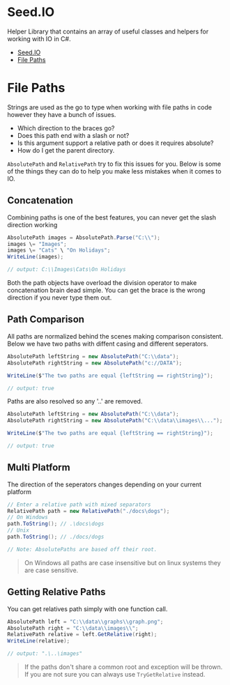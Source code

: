# Seed.IO
Helper Library that contains an array of useful classes and helpers for working with IO in C#.

- [Seed.IO](#seedio)
- [File Paths](#file-paths)


# File Paths
Strings are used as the go to type when working with file paths in code however they have a bunch of issues. 
* Which direction to the braces go?
* Does this path end with a slash or not?
* Is this argument support a relative path or does it requires absolute?
* How do I get the parent directory.

`AbsolutePath` and `RelativePath` try to fix this issues for you. Below is some of the things they can do to help you make less mistakes when it comes to IO.

## Concatenation
Combining paths is one of the best features, you can never get the slash direction working
``` csharp
AbsolutePath images = AbsolutePath.Parse("C:\\");
images \= "Images";
images \= "Cats" \ "On Holidays";
WriteLine(images);

// output: C:\\Images\Cats\On Holidays
```
Both the path objects have overload the division operator to make concatenation brain dead simple. You can get the brace is the wrong direction if you never type them out. 
## Path Comparison
All paths are normalized behind the scenes making comparison consistent. Below we have two paths with diffent casing and different seperators. 

```csharp
AbsolutePath leftString = new AbsolutePath("C:\\data");
AbsolutePath rightString = new AbsolutePath("c://DATA");

WriteLine($"The two paths are equal {leftString == rightString}");

// output: true
```
Paths are also resolved so any '..' are removed.

```csharp
AbsolutePath leftString = new AbsolutePath("C:\\data");
AbsolutePath rightString = new AbsolutePath("C:\\data\\images\\...");

WriteLine($"The two paths are equal {leftString == rightString}");

// output: true
```

## Multi Platform 
The direction of the seperators changes depending on your current platform 

``` csharp
// Enter a relative path with mixed separators
RelativePath path = new RelativePath("./docs\dogs");
// On Windows
path.ToString(); // .\docs\dogs
// Unix
path.ToString(); // ./docs/dogs 

// Note: AbsolutePaths are based off their root. 
```
> On Windows all paths are case insensitive but on linux systems they are case sensitive.


## Getting Relative Paths
You can get relatives path simply with one function call. 
```csharp
AbsolutePath left = "C:\\data\\graphs\\graph.png";
AbsolutePath right = "C:\\data\\images\\";
RelativePath relative = left.GetRelative(right);
WriteLine(relative);

// output: ".\..\images"
```
> If the paths don't share a common root and exception will be thrown. If you are not sure you can always use `TryGetRelative` instead. 